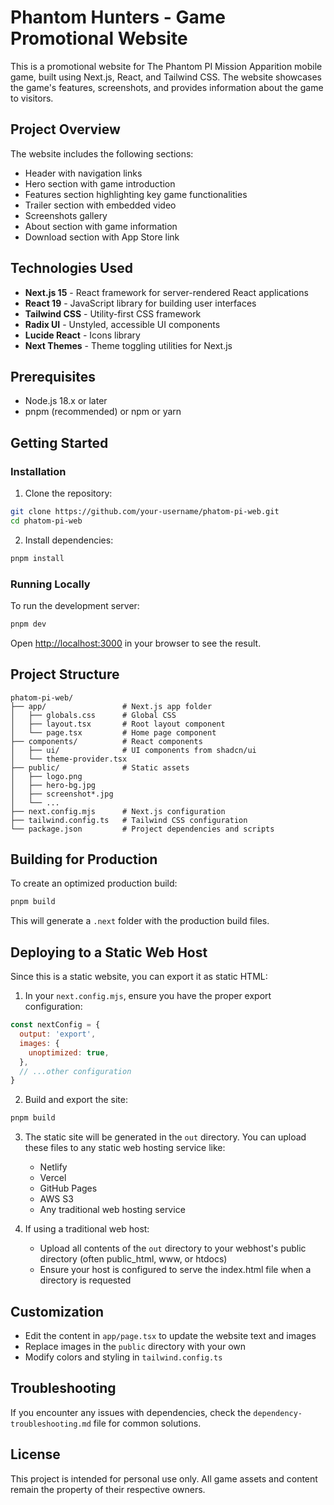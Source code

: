 # Phantom Hunters - Game Promotional Website

This is a promotional website for The Phantom PI Mission Apparition mobile game, built using Next.js, React, and Tailwind CSS. The website showcases the game's features, screenshots, and provides information about the game to visitors.

## Project Overview

The website includes the following sections:
- Header with navigation links
- Hero section with game introduction
- Features section highlighting key game functionalities
- Trailer section with embedded video
- Screenshots gallery
- About section with game information
- Download section with App Store link

## Technologies Used

- **Next.js 15** - React framework for server-rendered React applications
- **React 19** - JavaScript library for building user interfaces
- **Tailwind CSS** - Utility-first CSS framework
- **Radix UI** - Unstyled, accessible UI components
- **Lucide React** - Icons library
- **Next Themes** - Theme toggling utilities for Next.js

## Prerequisites

- Node.js 18.x or later
- pnpm (recommended) or npm or yarn

## Getting Started

### Installation

1. Clone the repository:
```bash
git clone https://github.com/your-username/phatom-pi-web.git
cd phatom-pi-web
```

2. Install dependencies:
```bash
pnpm install
```

### Running Locally

To run the development server:

```bash
pnpm dev
```

Open [http://localhost:3000](http://localhost:3000) in your browser to see the result.

## Project Structure

```
phatom-pi-web/
├── app/                 # Next.js app folder
│   ├── globals.css      # Global CSS
│   ├── layout.tsx       # Root layout component
│   └── page.tsx         # Home page component
├── components/          # React components
│   ├── ui/              # UI components from shadcn/ui
│   └── theme-provider.tsx
├── public/              # Static assets
│   ├── logo.png
│   ├── hero-bg.jpg
│   ├── screenshot*.jpg
│   └── ...
├── next.config.mjs      # Next.js configuration
├── tailwind.config.ts   # Tailwind CSS configuration
└── package.json         # Project dependencies and scripts
```

## Building for Production

To create an optimized production build:

```bash
pnpm build
```

This will generate a `.next` folder with the production build files.

## Deploying to a Static Web Host

Since this is a static website, you can export it as static HTML:

1. In your `next.config.mjs`, ensure you have the proper export configuration:
```javascript
const nextConfig = {
  output: 'export',
  images: {
    unoptimized: true,
  },
  // ...other configuration
}
```

2. Build and export the site:
```bash
pnpm build
```

3. The static site will be generated in the `out` directory. You can upload these files to any static web hosting service like:
   - Netlify
   - Vercel
   - GitHub Pages
   - AWS S3
   - Any traditional web hosting service

4. If using a traditional web host:
   - Upload all contents of the `out` directory to your webhost's public directory (often public_html, www, or htdocs)
   - Ensure your host is configured to serve the index.html file when a directory is requested

## Customization

- Edit the content in `app/page.tsx` to update the website text and images
- Replace images in the `public` directory with your own
- Modify colors and styling in `tailwind.config.ts`

## Troubleshooting

If you encounter any issues with dependencies, check the `dependency-troubleshooting.md` file for common solutions.

## License

This project is intended for personal use only. All game assets and content remain the property of their respective owners. 